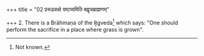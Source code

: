 +++
title = "02 प्ररूढकक्षे यष्टव्यमिति बह्वृचब्राह्मणम्"

+++
2. There is a Brāhmaṇa of the R̥gveda[^1] which says: "One should perform the sacrifice in a place where grass is grown".  


[^1]: Not known.
